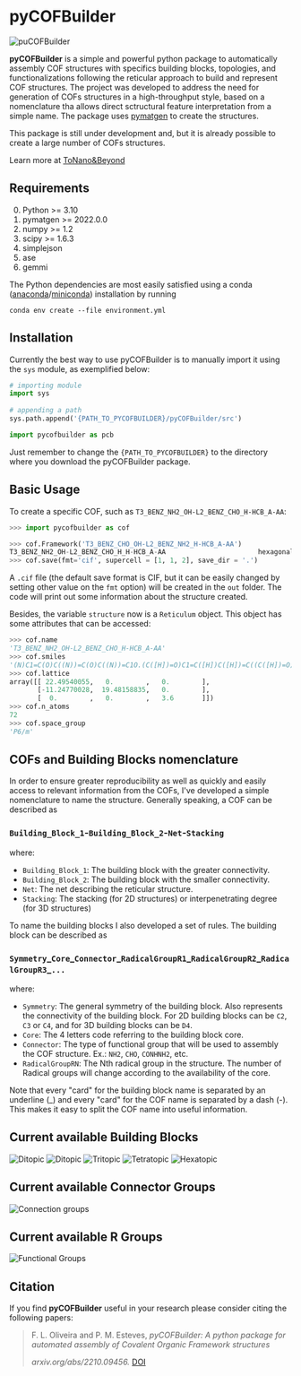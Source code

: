 # pyCOFBuilder

![puCOFBuilder](docs/header.png)

**pyCOFBuilder** is a simple and powerful python package to automatically assembly COF structures with specifics building blocks, topologies, and functionalizations following the reticular approach to build and represent COF structures. The project was developed to address the need for generation of COFs structures in a high-throughput style, based on a nomenclature tha allows direct sctructural feature interpretation from a simple name. The package uses [pymatgen](https://pymatgen.org/) to create the structures.

This package is still under development and, but it is already possible to create a large number of COFs structures.

Learn more at [ToNano&Beyond](https://tonanoandbeyondblog.wordpress.com/)

## Requirements

0. Python >= 3.10
1. pymatgen >= 2022.0.0
2. numpy >= 1.2
3. scipy >= 1.6.3
4. simplejson
5. ase
6. gemmi

The Python dependencies are most easily satisfied using a conda
([anaconda](https://www.anaconda.com/distribution)/[miniconda](https://docs.conda.io/en/latest/miniconda.html))
installation by running

```Shell
conda env create --file environment.yml
```

## Installation

Currently the best way to use pyCOFBuilder is to manually import it using the `sys` module, as exemplified below:

```python
# importing module
import sys
 
# appending a path
sys.path.append('{PATH_TO_PYCOFBUILDER}/pyCOFBuilder/src')

import pycofbuilder as pcb
```

Just remember to change the `{PATH_TO_PYCOFBUILDER}` to the directory where you download the pyCOFBuilder package.


## Basic Usage

To create a specific COF, such as `T3_BENZ_NH2_OH-L2_BENZ_CHO_H-HCB_A-AA`:

```python
>>> import pycofbuilder as cof

>>> cof.Framework('T3_BENZ_CHO_OH-L2_BENZ_NH2_H-HCB_A-AA')
T3_BENZ_NH2_OH-L2_BENZ_CHO_H_H-HCB_A-AA                       hexagonal   P    P6/m # 175    12 sym. op.
>>> cof.save(fmt='cif', supercell = [1, 1, 2], save_dir = '.')
```

A `.cif` file (the default save format is CIF, but it can be easily changed by setting other value on the `fmt` option) will be created in the `out` folder. The code will print out some information about the structure created.

Besides, the variable `structure` now is a `Reticulum` object. This object has some attributes that can be accessed:

```python
>>> cof.name
'T3_BENZ_NH2_OH-L2_BENZ_CHO_H-HCB_A-AA'
>>> cof.smiles
'(N)C1=C(O)C((N))=C(O)C((N))=C1O.(C([H])=O)C1=C([H])C([H])=C((C([H])=O))C([H])=C1[H]'
>>> cof.lattice
array([[ 22.49540055,   0.        ,   0.        ],
       [-11.24770028,  19.48158835,   0.        ],
       [  0.        ,   0.        ,   3.6       ]])
>>> cof.n_atoms
72
>>> cof.space_group
'P6/m'
```

## COFs and Building Blocks nomenclature

In order to ensure greater reproducibility as well as quickly and easily access to relevant information from the COFs, I've developed a simple nomenclature to name the structure. Generally speaking, a COF can be described as

### `Building_Block_1`-`Building_Block_2`-`Net`-`Stacking`

where:

- `Building_Block_1`: The building block with the greater connectivity.
- `Building_Block_2`: The building block with the smaller connectivity.
- `Net`: The net describing the reticular structure.
- `Stacking`: The stacking (for 2D structures) or interpenetrating degree (for 3D structures)

To name the building blocks I also developed a set of rules. The building block can be described as

### `Symmetry`\_`Core`\_`Connector`\_`RadicalGroupR1`\_`RadicalGroupR2`\_`RadicalGroupR3`\_`...`

where:

- `Symmetry`: The general symmetry of the building block. Also represents the connectivity of the building block. For 2D building blocks can be `C2`, `C3` or `C4`, and for 3D building blocks can be `D4`.
- `Core`: The 4 letters code referring to the building block core.
- `Connector`: The type of functional group that will be used to assembly the COF structure. Ex.: `NH2`, `CHO`, `CONHNH2`, etc.
- `RadicalGroupRN`: The Nth radical group in the structure. The number of Radical groups will change according to the availability of the core.

Note that every "card" for the building block name is separated by an underline (\_) and every "card" for the COF name is separated by a dash (-). This makes it easy to split the COF name into useful information.

## Current available Building Blocks

![Ditopic](https://github.com/lipelopesoliveira/pyCOFBuilder/blob/master/docs/L2_1.png)
![Ditopic](https://github.com/lipelopesoliveira/pyCOFBuilder/blob/master/docs/L2_2.png)
![Tritopic](https://github.com/lipelopesoliveira/pyCOFBuilder/blob/master/docs/T3.png)
![Tetratopic](https://github.com/lipelopesoliveira/pyCOFBuilder/blob/master/docs/S4.png)
![Hexatopic](https://github.com/lipelopesoliveira/pyCOFBuilder/blob/master/docs/H6.png)

## Current available Connector Groups

![Connection groups](https://github.com/lipelopesoliveira/pyCOFBuilder/blob/master/docs/Q_GROUPS.png)

## Current available R Groups

![Functional Groups](https://github.com/lipelopesoliveira/pyCOFBuilder/blob/master/docs/R_GROUPS.png)

## Citation

If you find **pyCOFBuilder** useful in your research please consider citing the following papers:

> F. L. Oliveira and P. M. Esteves,
> _pyCOFBuilder: A python package for automated assembly of Covalent Organic Framework structures_
>
> _arxiv.org/abs/2210.09456._ [DOI](https://arxiv.org/abs/XXXX)
